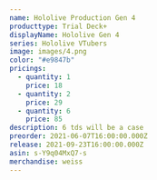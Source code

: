 ```yaml
---
name: Hololive Production Gen 4
producttype: Trial Deck+
displayName: Hololive Gen 4
series: Hololive VTubers
image: images/4.png
color: "#e9847b"
pricings:
  - quantity: 1
    price: 18
  - quantity: 2
    price: 29
  - quantity: 6
    price: 85
description: 6 tds will be a case
preorder: 2021-06-07T16:00:00.000Z
release: 2021-09-23T16:00:00.000Z
asin: s-Y9q04MxQ7-s
merchandise: weiss
---
```


